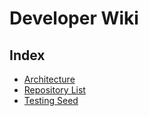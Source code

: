 Developer Wiki
====================
Index
------------


* [Architecture](documents/architecture.md)
* [Repository List](documents/repository.md)
* [Testing Seed](documents/seeds.md)